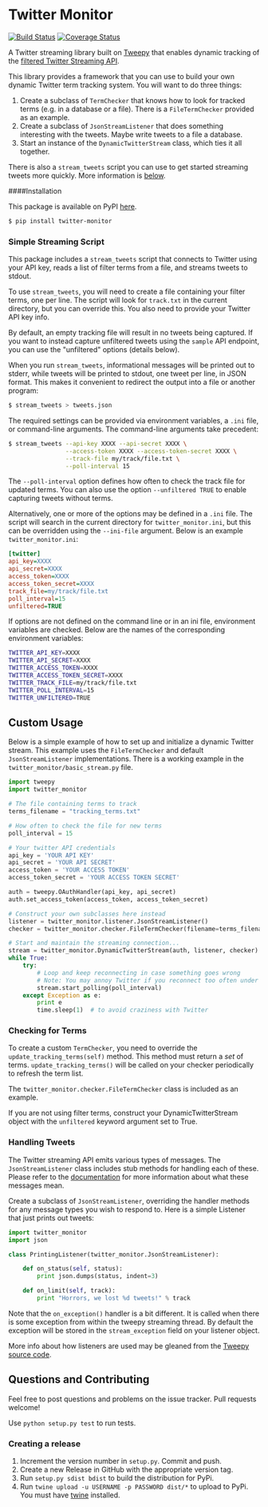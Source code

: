 Twitter Monitor
===============

[![Build Status](https://travis-ci.org/michaelbrooks/twitter-monitor.svg?branch=master)](https://travis-ci.org/michaelbrooks/twitter-monitor)
[![Coverage Status](https://coveralls.io/repos/michaelbrooks/twitter-monitor/badge.svg?branch=master)](https://coveralls.io/r/michaelbrooks/twitter-monitor?branch=master)

A Twitter streaming library built on [Tweepy](https://github.com/tweepy/tweepy) that enables dynamic tracking
of the [filtered Twitter Streaming API](https://dev.twitter.com/docs/api/1.1/post/statuses/filter).

This library provides a framework that you can use to build your own dynamic Twitter term tracking system.
You will want to do three things:

1. Create a subclass of `TermChecker` that knows how to look for tracked terms (e.g. in a database or a file).
   There is a `FileTermChecker` provided as an example.
2. Create a subclass of `JsonStreamListener` that does something interesting with the tweets. Maybe write tweets
   to a file a database.
3. Start an instance of the `DynamicTwitterStream` class, which ties it all together.

There is also a `stream_tweets` script you can use to get started
streaming tweets more quickly. More information is [below](#streaming-script).


####Installation

This package is available on PyPI [here](https://pypi.python.org/pypi/twitter-monitor).

```bash
$ pip install twitter-monitor
```


### Simple Streaming Script

This package includes a `stream_tweets` script that
connects to Twitter using your API key, reads
a list of filter terms from a file, and streams
tweets to stdout.

To use `stream_tweets`, you will need to create a file
containing your filter terms, one per line.
The script will look for `track.txt` in the current directory,
but you can override this.
You also need to provide your Twitter API key info.

By default, an empty tracking file will result in no tweets
being captured. If you want to instead capture unfiltered tweets
using the `sample` API endpoint, you can use the "unfiltered" options
(details below).

When you run `stream_tweets`, informational messages will be
printed out to stderr, while tweets will be printed to stdout,
one tweet per line, in JSON format.
This makes it convenient to redirect the output into a file or another program:

```bash
$ stream_tweets > tweets.json
```

The required settings can be provided via environment variables,
a `.ini` file, or command-line arguments.
The command-line arguments take precedent:

```bash
$ stream_tweets --api-key XXXX --api-secret XXXX \
                --access-token XXXX --access-token-secret XXXX \
                --track-file my/track/file.txt \
                --poll-interval 15
```

The `--poll-interval` option defines how often to check the track file
for updated terms. You can also use the option `--unfiltered TRUE` to
enable capturing tweets without terms.

Alternatively, one or more of the options may be defined in a `.ini` file.
The script will search in the current directory for `twitter_monitor.ini`, but this can be overridden
using the `--ini-file` argument.
Below is an example `twitter_monitor.ini`:

```ini
[twitter]
api_key=XXXX
api_secret=XXXX
access_token=XXXX
access_token_secret=XXXX
track_file=my/track/file.txt
poll_interval=15
unfiltered=TRUE
```

If options are not defined on the command line or in an ini file,
environment variables are checked. Below are the names of the corresponding
environment variables:

```bash
TWITTER_API_KEY=XXXX
TWITTER_API_SECRET=XXXX
TWITTER_ACCESS_TOKEN=XXXX
TWITTER_ACCESS_TOKEN_SECRET=XXXX
TWITTER_TRACK_FILE=my/track/file.txt
TWITTER_POLL_INTERVAL=15
TWITTER_UNFILTERED=TRUE
```

Custom Usage
-------------

Below is a simple example of how to set up and initialize a dynamic Twitter stream.
This example uses the `FileTermChecker` and default `JsonStreamListener` implementations.
There is a working example in the `twitter_monitor/basic_stream.py` file.

```python
import tweepy
import twitter_monitor

# The file containing terms to track
terms_filename = "tracking_terms.txt"

# How often to check the file for new terms
poll_interval = 15

# Your twitter API credentials
api_key = 'YOUR API KEY'
api_secret = 'YOUR API SECRET'
access_token = 'YOUR ACCESS TOKEN'
access_token_secret = 'YOUR ACCESS TOKEN SECRET'

auth = tweepy.OAuthHandler(api_key, api_secret)
auth.set_access_token(access_token, access_token_secret)

# Construct your own subclasses here instead
listener = twitter_monitor.listener.JsonStreamListener()
checker = twitter_monitor.checker.FileTermChecker(filename=terms_filename)

# Start and maintain the streaming connection...
stream = twitter_monitor.DynamicTwitterStream(auth, listener, checker)
while True:
    try:
        # Loop and keep reconnecting in case something goes wrong
        # Note: You may annoy Twitter if you reconnect too often under some conditions.
        stream.start_polling(poll_interval)
    except Exception as e:
        print e
        time.sleep(1)  # to avoid craziness with Twitter
```


### Checking for Terms

To create a custom `TermChecker`, you need to override the `update_tracking_terms(self)` method.
This method must return a *set* of terms. `update_tracking_terms()` will be called
on your checker periodically to refresh the term list.

The `twitter_monitor.checker.FileTermChecker` class is included as an example.

If you are not using filter terms, construct your DynamicTwitterStream
object with the `unfiltered` keyword argument set to True.

### Handling Tweets

The Twitter streaming API emits various types of messages.
The `JsonStreamListener` class includes stub methods for handling each of these.
Please refer to the [documentation](https://dev.twitter.com/docs/streaming-apis/messages) for more information
about what these messages mean.

Create a subclass of `JsonStreamListener`, overriding the handler methods for any message types you wish to respond to.
Here is a simple Listener that just prints out tweets:

```python
import twitter_monitor
import json

class PrintingListener(twitter_monitor.JsonStreamListener):

    def on_status(self, status):
        print json.dumps(status, indent=3)

    def on_limit(self, track):
        print "Horrors, we lost %d tweets!" % track
```

Note that the `on_exception()` handler is a bit different. It is called when there is some exception
from within the tweepy streaming thread. By default the exception will be stored in the `stream_exception` field
on your listener object.

More info about how listeners are used may be gleaned from the
[Tweepy source code](https://github.com/tweepy/tweepy/blob/master/tweepy/streaming.py#L22).

Questions and Contributing
--------------------------

Feel free to post questions and problems on the issue tracker. Pull requests welcome!

Use `python setup.py test` to run tests.


### Creating a release

1. Increment the version number in `setup.py`. Commit and push.
2. Create a new Release in GitHub with the appropriate version tag.
3. Run `setup.py sdist bdist` to build the distribution for PyPi.
4. Run `twine upload -u USERNAME -p PASSWORD dist/*` to upload to PyPi.
   You must have [twine](https://github.com/pypa/twine) installed.
